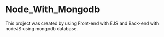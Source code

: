 # Node_With_Mongodb
This project was created by using Front-end with EJS and Back-end with nodeJS using mongodb database.
